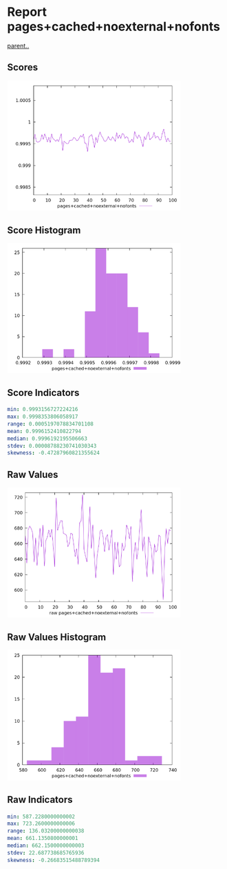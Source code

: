 # Report pages+cached+noexternal+nofonts

[parent..](./..)  


## Scores

![score](./score.png)  

## Score Histogram

![hist](./hist.png)  

## Score Indicators

```yaml
min: 0.9993156727224216
max: 0.9998353806058917
range: 0.0005197078834701108
mean: 0.9996152410822794
median: 0.9996192195506663
stdev: 0.00008788230741030343
skewness: -0.47287960821355624

```

## Raw Values

![raw](./raw.png)  

## Raw Values Histogram

![raw hist](./raw_hist.png)  

## Raw Indicators

```yaml
min: 587.2280000000002
max: 723.2600000000006
range: 136.03200000000038
mean: 661.1350800000001
median: 662.1500000000003
stdev: 22.687738685765936
skewness: -0.26683515488789394

```

<style>
  img {
    max-width: 80%;
  }
</style>
      
